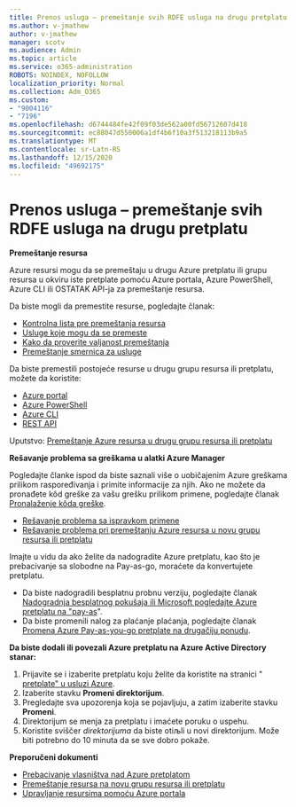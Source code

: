 ```yaml
---
title: Prenos usluga – premeštanje svih RDFE usluga na drugu pretplatu
ms.author: v-jmathew
author: v-jmathew
manager: scotv
ms.audience: Admin
ms.topic: article
ms.service: o365-administration
ROBOTS: NOINDEX, NOFOLLOW
localization_priority: Normal
ms.collection: Adm_O365
ms.custom:
- "9004116"
- "7196"
ms.openlocfilehash: d6744484fe42f09f03de562a00fd56712607d418
ms.sourcegitcommit: ec88047d550006a1df4b6f10a3f513218113b9a5
ms.translationtype: MT
ms.contentlocale: sr-Latn-RS
ms.lasthandoff: 12/15/2020
ms.locfileid: "49692175"
---
```

# <a name="transfer-services---move-all-rdfe-services-to-another-subscription"></a>Prenos usluga – premeštanje svih RDFE usluga na drugu pretplatu

**Premeštanje resursa**

Azure resursi mogu da se premeštaju u drugu Azure pretplatu ili grupu resursa u okviru iste pretplate pomoću Azure portala, Azure PowerShell, Azure CLI ili OSTATAK API-ja za premeštanje resursa.

Da biste mogli da premestite resurse, pogledajte članak:

- [Kontrolna lista pre premeštanja resursa](https://docs.microsoft.com/azure/azure-resource-manager/resource-group-move-resources?WT.mc_id=Portal-Microsoft_Azure_Support#checklist-before-moving-resources)
- [Usluge koje mogu da se premeste](https://docs.microsoft.com/azure/azure-resource-manager/move-support-resources?WT.mc_id=Portal-Microsoft_Azure_Support)
- [Kako da proverite valjanost premeštanja](https://docs.microsoft.com/azure/azure-resource-manager/resource-group-move-resources?WT.mc_id=Portal-Microsoft_Azure_Support#validate-move)
- [Premeštanje smernica za usluge](https://docs.microsoft.com/azure/azure-resource-manager/move-limitations/app-service-move-limitations?WT.mc_id=Portal-Microsoft_Azure_Support)

Da biste premestili postojeće resurse u drugu grupu resursa ili pretplatu, možete da koristite:

- [Azure portal](https://docs.microsoft.com/azure/azure-resource-manager/resource-group-move-resources?WT.mc_id=Portal-Microsoft_Azure_Support#use-the-portal)
- [Azure PowerShell](https://docs.microsoft.com/azure/azure-resource-manager/resource-group-move-resources?WT.mc_id=Portal-Microsoft_Azure_Support#use-azure-powershell)
- [Azure CLI](https://docs.microsoft.com/azure/azure-resource-manager/resource-group-move-resources?WT.mc_id=Portal-Microsoft_Azure_Support#use-azure-cli)
- [REST API](https://docs.microsoft.com/azure/azure-resource-manager/resource-group-move-resources?WT.mc_id=Portal-Microsoft_Azure_Support#use-rest-api)

Uputstvo: [Premeštanje Azure resursa u drugu grupu resursa ili pretplatu](https://docs.microsoft.com/azure/azure-resource-manager/resource-manager-tutorial-move-resources)

**Rešavanje problema sa greškama u alatki Azure Manager**

Pogledajte članke ispod da biste saznali više o uobičajenim Azure greškama prilikom raspoređivanja i primite informacije za njih. Ako ne možete da pronađete kôd greške za vašu grešku prilikom primene, pogledajte članak [Pronalaženje kôda greške](https://docs.microsoft.com/azure/azure-resource-manager/resource-manager-common-deployment-errors?WT.mc_id=Portal-Microsoft_Azure_Support#find-error-code).

- [Rešavanje problema sa ispravkom primene](https://docs.microsoft.com/azure/azure-resource-manager/resource-manager-common-deployment-errors)
- [Rešavanje problema pri premeštanju Azure resursa u novu grupu resursa ili pretplatu](https://docs.microsoft.com/azure/azure-resource-manager/troubleshoot-move)

Imajte u vidu da ako želite da nadogradite Azure pretplatu, kao što je prebacivanje sa slobodne na Pay-as-go, moraćete da konvertujete pretplatu.

- Da biste nadogradili besplatnu probnu verziju, pogledajte članak [Nadogradnja besplatnog pokušaja ili Microsoft pogledajte Azure pretplatu na "pay-as](https://docs.microsoft.com/azure/billing/billing-upgrade-azure-subscription)".
- Da biste promenili nalog za plaćanje plaćanja, pogledajte članak [Promena Azure Pay-as-you-go pretplate na drugačiju ponudu](https://docs.microsoft.com/azure/billing/billing-how-to-switch-azure-offer).

**Da biste dodali ili povezali Azure pretplatu na Azure Active Directory stanar:**

1. Prijavite se i izaberite pretplatu koju želite da koristite na stranici " [pretplate" u usluzi Azure](https://portal.azure.com/#blade/Microsoft_Azure_Billing/SubscriptionsBlade).
2. Izaberite stavku **Promeni direktorijum**.
3. Pregledajte sva upozorenja koja se pojavljuju, a zatim izaberite stavku **Promeni**.
4. Direktorijum se menja za pretplatu i imaćete poruku o uspehu.
5. Koristite sviščer *direktorijuma* da biste otiљli u novi direktorijum. Može biti potrebno do 10 minuta da se sve dobro pokaže.

**Preporučeni dokumenti**

- [Prebacivanje vlasništva nad Azure pretplatom](https://docs.microsoft.com/azure/billing-subscription-transfer)
- [Premeštanje resursa na novu grupu resursa ili pretplatu](https://docs.microsoft.com/azure/azure-resource-manager/resource-group-move-resources)
- [Upravljanje resursima pomoću Azure portala](https://docs.microsoft.com/azure/azure-resource-manager/resource-group-portal)
